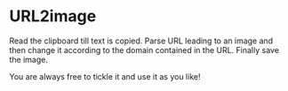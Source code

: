 # URL2image
Read the clipboard till text is copied. 
Parse URL leading to an image and then change it according to the domain contained in the URL. 
Finally save the image.

You are always free to tickle it and use it as you like!
